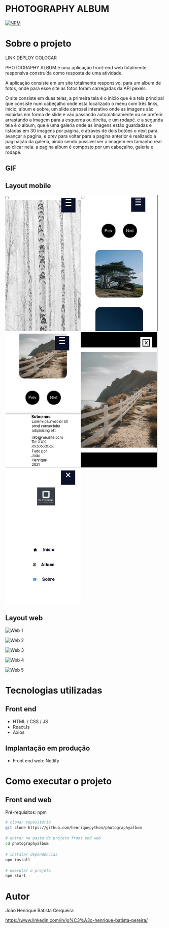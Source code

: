 # PHOTOGRAPHY ALBUM
[![NPM](https://img.shields.io/npm/l/react)](https://github.com/henriquepython/photographyalbum/blob/main/LICENSE) 

# Sobre o projeto

LINK DEPLOY COLOCAR

PHOTOGRAPHY ALBUM é uma aplicação front-end web totalmente responsiva construída como resposta de uma atividade.

A aplicação consiste em um site totalmente responsivo, para um album de fotos, onde para esse site as fotos foram carregadas da API pexels.

O site consiste em duas telas, a primeira tela é o inicio que é a tela principal que consiste num cabeçalho onde esta localizado o menu com três links, inicio, album e sobre, um slide carrosel interativo onde as imagens são exibidas em forma de slide e vão passando automaticamente ou se preferir arrastando a imagem para a esquerda ou direita, e um rodapé. e a segunda tela é o album, que é uma galeria onde as imagens estão guardadas e listadas em 30 imagens por pagina, e atraves de dois botões o next para avançar a pagina, e prev para voltar para a pagina anterior é realizado a paginação da galeria, ainda sendo possivel ver a imagem em tamanho real ao clicar nela. a pagina album é composto por um cabeçalho, galeria e rodapé.

## GIF


## Layout mobile
<img src="./src/assets/mobile1.png"/><img src="./src/assets/mobile2.png"/>
<img src="./src/assets/mobile3.png"/><img src="./src/assets/mobile4.png"/>
<img src="./src/assets/mobile5.png"/>

## Layout web
![Web 1](https://github.com/henriquepython/photographyalbum/tree/main/src/assets/web1.png)

![Web 2](https://github.com/henriquepython/photographyalbum/tree/main/src/assets/web2.png)

![Web 3](https://github.com/henriquepython/photographyalbum/tree/main/src/assets/web3.png)

![Web 4](https://github.com/henriquepython/photographyalbum/tree/main/src/assets/web4.png)

![Web 5](https://github.com/henriquepython/photographyalbum/tree/main/src/assets/web5.png)


# Tecnologias utilizadas
## Front end
- HTML / CSS / JS 
- ReactJs
- Axios
## Implantação em produção
- Front end web: Netlify

# Como executar o projeto

## Front end web
Pré-requisitos: npm

```bash
# clonar repositório
git clone https://github.com/henriquepython/photographyalbum

# entrar na pasta do projeto front end web
cd photographyalbum

# instalar dependências
npm install

# executar o projeto
npm start
```

# Autor

João Henrique Batista Cerqueira

https://www.linkedin.com/in/jo%C3%A3o-henrique-batista-pereira/